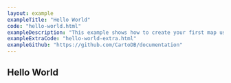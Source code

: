 ```yaml
---
layout: example
exampleTitle: "Hello World"
code: "hello-world.html"
exampleDescription: "This example shows how to create your first map using CARTO for deck.gl."
exampleExtraCode: "hello-world-extra.html"
exampleGithub: "https://github.com/CartoDB/documentation"
---
```


## Hello World
